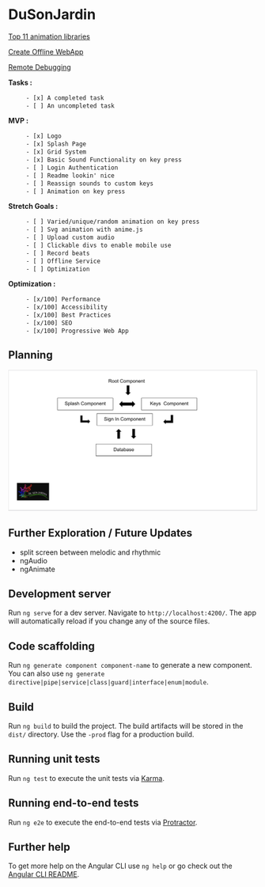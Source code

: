 # DuSonJardin

[Top 11 animation libraries](https://blog.bitsrc.io/11-javascript-animation-libraries-for-2018-9d7ac93a2c59)

[Create Offline WebApp](https://codelabs.developers.google.com/codelabs/offline/)

[Remote Debugging](https://developers.google.com/web/tools/chrome-devtools/remote-debugging/)



 __Tasks :__

         - [x] A completed task
         - [ ] An uncompleted task

 __MVP :__

         - [x] Logo
         - [x] Splash Page
         - [x] Grid System
         - [x] Basic Sound Functionality on key press
         - [ ] Login Authentication
         - [ ] Readme lookin' nice
         - [ ] Reassign sounds to custom keys
         - [ ] Animation on key press

 __Stretch Goals :__

         - [ ] Varied/unique/random animation on key press
         - [ ] Svg animation with anime.js
         - [ ] Upload custom audio
         - [ ] Clickable divs to enable mobile use
         - [ ] Record beats
         - [ ] Offline Service
         - [ ] Optimization

  __Optimization :__

         - [x/100] Performance
         - [x/100] Accessibility
         - [x/100] Best Practices
         - [x/100] SEO
         - [x/100] Progressive Web App

## Planning

![](src/assets/img/wireframe.png)

## Further Exploration / Future Updates

* split screen between melodic and rhythmic
* ngAudio
* ngAnimate

## Development server

Run `ng serve` for a dev server. Navigate to `http://localhost:4200/`. The app will automatically reload if you change any of the source files.

## Code scaffolding

Run `ng generate component component-name` to generate a new component. You can also use `ng generate directive|pipe|service|class|guard|interface|enum|module`.

## Build

Run `ng build` to build the project. The build artifacts will be stored in the `dist/` directory. Use the `-prod` flag for a production build.

## Running unit tests

Run `ng test` to execute the unit tests via [Karma](https://karma-runner.github.io).

## Running end-to-end tests

Run `ng e2e` to execute the end-to-end tests via [Protractor](http://www.protractortest.org/).

## Further help

To get more help on the Angular CLI use `ng help` or go check out the [Angular CLI README](https://github.com/angular/angular-cli/blob/master/README.md).
